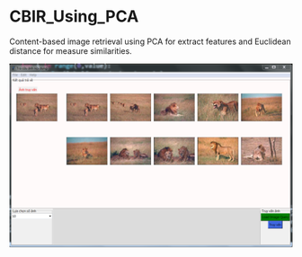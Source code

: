 # CBIR_Using_PCA
Content-based image retrieval using PCA for extract features and Euclidean distance for measure similarities.


![alt text](Capture_0.PNG)
